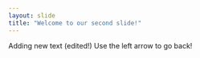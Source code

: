 ```yaml
---
layout: slide
title: "Welcome to our second slide!"
---
```

Adding new text (edited!)
Use the left arrow to go back!
